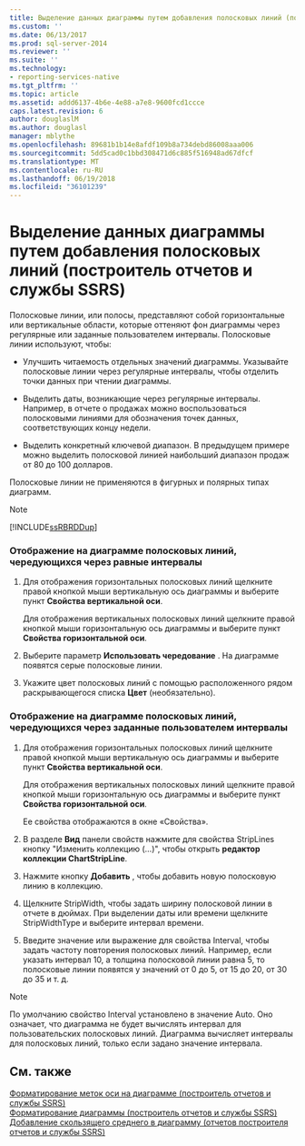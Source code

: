 ```yaml
---
title: Выделение данных диаграммы путем добавления полосковых линий (построитель отчетов и службы SSRS) | Документы Майкрософт
ms.custom: ''
ms.date: 06/13/2017
ms.prod: sql-server-2014
ms.reviewer: ''
ms.suite: ''
ms.technology:
- reporting-services-native
ms.tgt_pltfrm: ''
ms.topic: article
ms.assetid: addd6137-4b6e-4e88-a7e8-9600fcd1ccce
caps.latest.revision: 6
author: douglaslM
ms.author: douglasl
manager: mblythe
ms.openlocfilehash: 89681b1b14e8afdf109b8a734debd86008aaa006
ms.sourcegitcommit: 5dd5cad0c1bbd308471d6c885f516948ad67dfcf
ms.translationtype: MT
ms.contentlocale: ru-RU
ms.lasthandoff: 06/19/2018
ms.locfileid: "36101239"
---
```

# <a name="highlight-chart-data-by-adding-strip-lines-report-builder-and-ssrs"></a>Выделение данных диаграммы путем добавления полосковых линий (построитель отчетов и службы SSRS)
  Полосковые линии, или полосы, представляют собой горизонтальные или вертикальные области, которые оттеняют фон диаграммы через регулярные или заданные пользователем интервалы. Полосковые линии используют, чтобы:  
  
-   Улучшить читаемость отдельных значений диаграммы. Указывайте полосковые линии через регулярные интервалы, чтобы отделить точки данных при чтении диаграммы.  
  
-   Выделить даты, возникающие через регулярные интервалы. Например, в отчете о продажах можно воспользоваться полосковыми линиями для обозначения точек данных, соответствующих концу недели.  
  
-   Выделить конкретный ключевой диапазон. В предыдущем примере можно выделить полосковой линией наибольший диапазон продаж от 80 до 100 долларов.  
  
 Полосковые линии не применяются в фигурных и полярных типах диаграмм.  
  
> [!NOTE]  
>  [!INCLUDE[ssRBRDDup](../../includes/ssrbrddup-md.md)]  
  
### <a name="to-display-interlaced-strip-lines-at-regular-intervals-on-a-chart"></a>Отображение на диаграмме полосковых линий, чередующихся через равные интервалы  
  
1.  Для отображения горизонтальных полосковых линий щелкните правой кнопкой мыши вертикальную ось диаграммы и выберите пункт **Свойства вертикальной оси**.  
  
     Для отображения вертикальных полосковых линий щелкните правой кнопкой мыши горизонтальную ось диаграммы и выберите пункт **Свойства горизонтальной оси**.  
  
2.  Выберите параметр **Использовать чередование** . На диаграмме появятся серые полосковые линии.  
  
3.  Укажите цвет полосковых линий с помощью расположенного рядом раскрывающегося списка **Цвет** (необязательно).  
  
### <a name="to-display-interlaced-strip-lines-at-custom-intervals-on-a-chart"></a>Отображение на диаграмме полосковых линий, чередующихся через заданные пользователем интервалы  
  
1.  Для отображения горизонтальных полосковых линий щелкните правой кнопкой мыши вертикальную ось диаграммы и выберите пункт **Свойства вертикальной оси**.  
  
     Для отображения вертикальных полосковых линий щелкните правой кнопкой мыши горизонтальную ось диаграммы и выберите пункт **Свойства горизонтальной оси**.  
  
     Ее свойства отображаются в окне «Свойства».  
  
2.  В разделе **Вид** панели свойств нажмите для свойства StripLines кнопку "Изменить коллекцию (…)", чтобы открыть **редактор коллекции ChartStripLine**.  
  
3.  Нажмите кнопку **Добавить** , чтобы добавить новую полосковую линию в коллекцию.  
  
4.  Щелкните StripWidth, чтобы задать ширину полосковой линии в отчете в дюймах. При выделении даты или времени щелкните StripWidthType и выберите интервал времени.  
  
5.  Введите значение или выражение для свойства Interval, чтобы задать частоту повторения полосковых линий.  Например, если указать интервал 10, а толщина полосковой линии равна 5, то полосковые линии появятся у значений от 0 до 5, от 15 до 20, от 30 до 35 и т. д.  
  
> [!NOTE]  
>  По умолчанию свойство Interval установлено в значение Auto. Оно означает, что диаграмма не будет вычислять интервал для пользовательских полосковых линий. Диаграмма вычисляет интервалы для полосковых линий, только если задано значение интервала.  
  
## <a name="see-also"></a>См. также  
 [Форматирование меток оси на диаграмме (построитель отчетов и службы SSRS)](formatting-axis-labels-on-a-chart-report-builder-and-ssrs.md)   
 [Форматирование диаграммы (построитель отчетов и службы SSRS)](formatting-a-chart-report-builder-and-ssrs.md)   
 [Добавление скользящего среднего в диаграмму &#40;отчетов построителя отчетов и службы SSRS&#41;](add-a-moving-average-to-a-chart-report-builder-and-ssrs.md)  
  
  